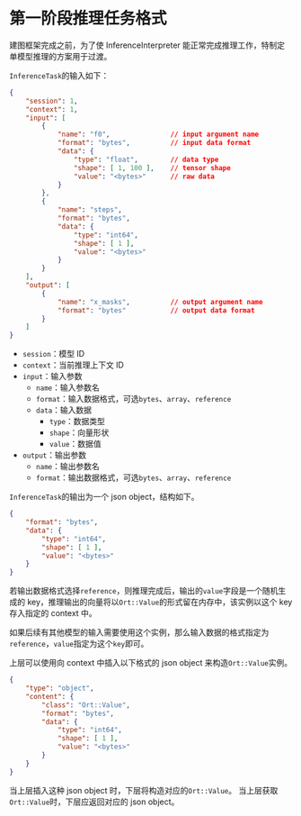 # 第一阶段推理任务格式

建图框架完成之前，为了使 InferenceInterpreter 能正常完成推理工作，特制定单模型推理的方案用于过渡。

`InferenceTask`的输入如下：

```json
{
    "session": 1,
    "context": 1,
    "input": [
        {
            "name": "f0",               // input argument name
            "format": "bytes",          // input data format
            "data": {        
                "type": "float",        // data type
                "shape": [ 1, 100 ],    // tensor shape
                "value": "<bytes>"      // raw data
            }
        },
        {
            "name": "steps",
            "format": "bytes",
            "data": {
                "type": "int64",
                "shape": [ 1 ],
                "value": "<bytes>"
            }
        }
    ],
    "output": [
        {
            "name": "x_masks",          // output argument name
            "format": "bytes"           // output data format
        }
    ]
}
```
- `session`：模型 ID
- `context`：当前推理上下文 ID
- `input`：输入参数
  - `name`：输入参数名
  - `format`：输入数据格式，可选`bytes`、`array`、`reference`
  - `data`：输入数据
    - `type`：数据类型
    - `shape`：向量形状
    - `value`：数据值
- `output`：输出参数
  - `name`：输出参数名
  - `format`：输出数据格式，可选`bytes`、`array`、`reference`

`InferenceTask`的输出为一个 json object，结构如下。
```json
{
    "format": "bytes",
    "data": {
        "type": "int64",
        "shape": [ 1 ],
        "value": "<bytes>"
    }
}
```
若输出数据格式选择`reference`，则推理完成后，输出的`value`字段是一个随机生成的 key，推理输出的向量将以`Ort::Value`的形式留在内存中，该实例以这个 key 存入指定的 context 中。

如果后续有其他模型的输入需要使用这个实例，那么输入数据的格式指定为`reference`，`value`指定为这个`key`即可。

上层可以使用向 context 中插入以下格式的 json object 来构造`Ort::Value`实例。
```json
{
    "type": "object",
    "content": {
        "class": "Ort::Value",
        "format": "bytes",
        "data": {
            "type": "int64",
            "shape": [ 1 ],
            "value": "<bytes>"
        }
    }
}
```
当上层插入这种 json object 时，下层将构造对应的`Ort::Value`。
当上层获取`Ort::Value`时，下层应返回对应的 json object。